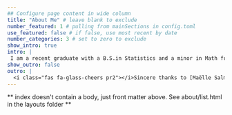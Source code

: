 ```yaml
---
## Configure page content in wide column
title: "About Me" # leave blank to exclude
number_featured: 1 # pulling from mainSections in config.toml
use_featured: false # if false, use most recent by date
number_categories: 3 # set to zero to exclude
show_intro: true
intro: |
 I am a recent graduate with a B.S.in Statistics and a minor in Math from Duke University. From my courses, I have become passionate about data science and the tangible effects it can have on improving human health and well-being. By integrating my understanding of statistical models and theories with quantitative skills in languages like R, Python, and Java, I hope to pursue a career that uses data for good. If you have any inquires, I can best be reached at aidan.gildea@duke.edu. I look forward to hearing from you!
show_outro: false
outro: |
  <i class="fas fa-glass-cheers pr2"></i>Sincere thanks to [Maëlle Salmon](https://masalmon.eu/) for her help naming this Hugo theme!
---
```


** index doesn't contain a body, just front matter above.
See about/list.html in the layouts folder **
